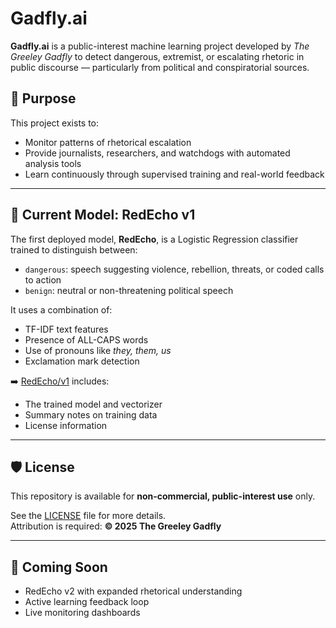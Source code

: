 # Gadfly.ai

**Gadfly.ai** is a public-interest machine learning project developed by *The Greeley Gadfly* to detect dangerous, extremist, or escalating rhetoric in public discourse — particularly from political and conspiratorial sources.

## 🔎 Purpose

This project exists to:
- Monitor patterns of rhetorical escalation
- Provide journalists, researchers, and watchdogs with automated analysis tools
- Learn continuously through supervised training and real-world feedback

---

## 🚨 Current Model: RedEcho v1

The first deployed model, **RedEcho**, is a Logistic Regression classifier trained to distinguish between:

- `dangerous`: speech suggesting violence, rebellion, threats, or coded calls to action
- `benign`: neutral or non-threatening political speech

It uses a combination of:
- TF-IDF text features
- Presence of ALL-CAPS words
- Use of pronouns like *they, them, us*
- Exclamation mark detection

➡️ [RedEcho/v1](./RedEcho/v1) includes:
- The trained model and vectorizer
- Summary notes on training data
- License information

---

## 🛡 License

This repository is available for **non-commercial, public-interest use** only.

See the [LICENSE](./RedEcho/v1/LICENSE) file for more details.  
Attribution is required: **© 2025 The Greeley Gadfly**

---

## 🚧 Coming Soon

- RedEcho v2 with expanded rhetorical understanding
- Active learning feedback loop
- Live monitoring dashboards

